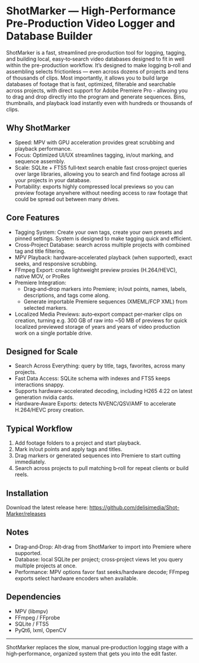 # ShotMarker — High-Performance Pre‑Production Video Logger and Database Builder

ShotMarker is a fast, streamlined pre‑production tool for logging, tagging, and building local, easy‑to‑search video databases designed to fit in well within the pre-production workflow. It’s designed to make logging b‑roll and assembling selects frictionless — even across dozens of projects and tens of thousands of clips. Most importantly, it allows you to build large databases of footage that is fast, optimized, filterable and searchable across projects, with direct support for Adobe Premiere Pro - allwoing you to drag and drop directly into the program and generate sequences. Bins, thumbnails, and playback load instantly even with hundreds or thousands of clips.

## Why ShotMarker

- Speed: MPV with GPU acceleration provides great scrubbing and playback performance.
- Focus: Optimized UI/UX streamlines tagging, in/out marking, and sequence assembly.
- Scale: SQLite + FTS5 full‑text search enable fast cross‑project queries over large libraries, allowing you to search and find footage across all your projects in your database.
- Portability: exports highly compressed local previews so you can preview footage anywhere without needing access to raw footage that could be spread out between many drives.

## Core Features

- Tagging System: Create your own tags, create your own presets and pinned settings. System is designed to make tagging quick and efficient.
- Cross‑Project Database: search across multiple projects with combined tag and title filtering.
- MPV Playback: hardware‑accelerated playback (when supported), exact seeks, and responsive scrubbing.
- FFmpeg Export: create lightweight preview proxies (H.264/HEVC), native MOV, or ProRes
- Premiere Integration:
  - Drag‑and‑drop markers into Premiere; in/out points, names, labels, descriptions, and tags come along.
  - Generate importable Premiere sequences (XMEML/FCP XML) from selected markers.
- Localized Media Previews: auto‑export compact per‑marker clips on creation, turning e.g. 300 GB of raw into ~50 MB of previews for quick localized previewed storage of years and years of video production work on a single portable drive.
  
## Designed for Scale

- Search Across Everything: query by title, tags, favorites, across many projects.
- Fast Data Access: SQLite schema with indexes and FTS5 keeps interactions snappy.
- Supports hardware-accelerated decoding, including H265 4:22 on latest generation nvidia cards.
- Hardware‑Aware Exports: detects NVENC/QSV/AMF to accelerate H.264/HEVC proxy creation.

## Typical Workflow

1. Add footage folders to a project and start playback.
2. Mark in/out points and apply tags and titles.
4. Drag markers or generated sequences into Premiere to start cutting immediately.
5. Search across projects to pull matching b‑roll for repeat clients or build reels.


## Installation
Download the latest release here: https://github.com/delisimedia/Shot-Marker/releases


## Notes

- Drag‑and‑Drop: Alt‑drag from ShotMarker to import into Premiere where supported.
- Database: local SQLite per project; cross‑project views let you query multiple projects at once.
- Performance: MPV options favor fast seeks/hardware decode; FFmpeg exports select hardware encoders when available.

## Dependencies

- MPV (libmpv)
- FFmpeg / FFprobe
- SQLite / FTS5
- PyQt6, lxml, OpenCV

---

ShotMarker replaces the slow, manual pre‑production logging stage with a high‑performance, organized system that gets you into the edit faster.
